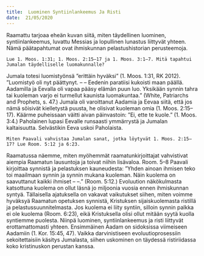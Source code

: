```yaml
---
title:  Luominen Syntiinlankeemus Ja Risti
date:  21/05/2020
---
```


Raamattu tarjoaa eheän kuvan siitä, miten täydellinen luominen, syntiinlankeemus, luvattu Messias ja lopullinen lunastus liittyvät yhteen. Nämä päätapahtumat ovat ihmiskunnan pelastushistorian perusteemoja.

`Lue 1. Moos. 1:31; 1. Moos. 2:15–17 ja 1. Moos. 3:1–7. Mitä tapahtui Jumalan täydelliselle luomakunnalle?`

Jumala totesi luomistyönsä ”erittäin hyväksi” (1. Moos. 1:31, RK 2012). ”Luomistyö oli nyt päättynyt. – – Eedenin paratiisi kukoisti maan päällä. Aadamilla ja Eevalla oli vapaa pääsy elämän puun luo. Yksikään synnin tahra tai kuoleman varjo ei turmellut kaunista luomakuntaa.” (White, Patriarchs and Prophets, s. 47.) Jumala oli varoittanut Aadamia ja Eevaa siitä, että jos nämä söisivät kielletystä puusta, he olisivat kuoleman omia (1. Moos. 2:15–17). Käärme puheissaan väitti aivan päinvastoin: ”Ei, ette te kuole.” (1. Moos. 3:4.) Paholainen lupasi Eevalle runsaasti ymmärrystä ja Jumalan kaltaisuutta. Selvästikin Eeva uskoi Paholaista.

`Miten Paavali vahvistaa Jumalan sanat, jotka löytyvät 1. Moos. 2:15–17? Lue Room. 5:12 ja 6:23.`

Raamatussa näemme, miten myöhemmät raamatunkirjoittajat vahvistivat aiempia Raamatun lausuntoja ja toivat niihin lisävaloa. Room. 5–8 Paavali kirjoittaa synnistä ja pelastuksen kauneudesta: ”Yhden ainoan ihmisen teko toi maailmaan synnin ja synnin mukana kuoleman. Näin kuolema on saavuttanut kaikki ihmiset – –.” (Room. 5:12.) Evoluution näkökulmasta katsottuna kuolema on ollut läsnä jo miljoonia vuosia ennen ihmiskunnan syntyä. Tällaisella ajatuksella on vakavat vaikutukset siihen, miten voimme hyväksyä Raamatun opetuksen synnistä, Kristuksen sijaiskuolemasta ristillä ja pelastussuunnitelmasta. Jos kuolema ei liity syntiin, silloin synnin palkka ei ole kuolema (Room. 6:23), eikä Kristuksella olisi ollut mitään syytä kuolla syntiemme puolesta. Niinpä luominen, syntiinlankeemus ja risti liittyvät erottamattomasti yhteen. Ensimmäinen Aadam on sidoksissa viimeiseen Aadamiin (1. Kor. 15:45, 47). Vaikka darvinistiseen evoluutioprosessiin sekoitettaisiin käsitys Jumalasta, siihen uskominen on täydessä ristiriidassa koko kristinuskon perustan kanssa.